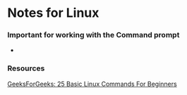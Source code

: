# Notes for Linux
### Important for working with the Command prompt
-






### Resources
  [GeeksForGeeks: 25 Basic Linux Commands For Beginners](https://www.geeksforgeeks.org/basic-linux-commands/)
